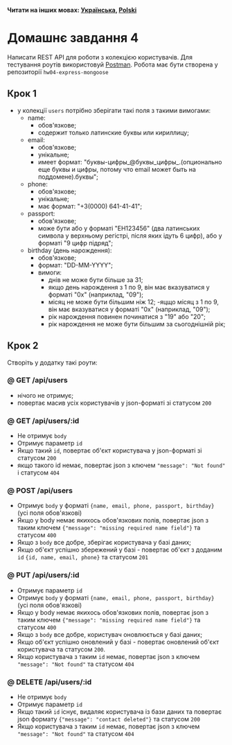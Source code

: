 **Читати на інших мовах: [Українська](README.ua.md), [Polski](README.pl.md)**

# Домашнє завдання 4

Написати REST API для роботи з колекцією користувачів. Для тестування роутів використовуй [Postman](https://www.getpostman.com/).
Робота має бути створена у репозиторії `hw04-express-mongoose`

## Крок 1

- у колекції `users` потрібно зберігати такі поля з такими вимогами:
   - name:
       - обов'язкове;
       - содержит только латинские буквы или кириллицу;
   - email:
       - обов'язкове;
       - унікальне;
       - имеет формат: "буквы-цифры_@буквы_цифры_.(опционально еще буквы и цифры, потому что email может быть на поддомене).буквы";
   - phone:
       - обов'язкове;
       - унікальне;
       - має формат: "+3(0000) 641-41-41";
   - passport:
       - обов'язкове;
       - може бути або у форматі "EH123456" (два латинських символа у верхньому регістрі, після яких ідуть 6 цифр), або у форматі "9 цифр підряд";
   - birthday (день нарождення):
       - обов'язкове;
       - формат: "DD-MM-YYYY";
       - вимоги:
           - днів не може бути більше за 31;
           - якщо день нарождення з 1 по 9, він має вказуватися у форматі "0x" (наприклад, "09");
           - місяц не може бути більшим ніж 12;
           -яцщо місяц з 1 по 9, він має вказуватися у форматі "0x" (наприклад, "09");
           - рік нарождення повинен починатися з "19" або "20";
           - рік нарождення не може бути більшим за сьогоднішній рік;

## Крок 2

Створіть у додатку такі роути:

### @ GET /api/users

- нічого не отримує;
- повертає масив усіх користувачів у json-форматі зі статусом `200`

### @ GET /api/users/:id

- Не отримує `body`
- Отримує параметр `id`
- Якщо такий `id`, повертає об'єкт користувача у json-форматі зі статусом `200`
- якщо такого id немає, повертає json з ключем `"message": "Not found"` і статусом `404`

### @ POST /api/users

- Отримує `body` у форматі `{name, email, phone, passport, birthday}` (усі поля обов'язкові)
- Якщо у body немає якихось обов'язкових полів, повертає json з таким ключем `{"message": "missing required name field"}` та статусом `400`
- Якщо з `body` все добре, зберігає користувача у базі даних;
- Якщо об'єкт успішно збережений у базі - повертає об'єкт з доданим `id` `{id, name, email, phone}` та статусом `201`

### @ PUT /api/users/:id

- Отримує параметр `id`
- Отримує `body` у форматі `{name, email, phone, passport, birthday}` (усі поля обов'язкові)
- Якщо у body немає якихось обов'язкових полів, повертає json з таким ключем `{"message": "missing required name field"}` та статусом `400`
- Якщо з `body` все добре, користувач оновлюється у базі даних;
- Якщо об'єкт успішно оновлений у базі - повертає оновлений об'єкт користувача та статусом `200`.
- Якщо користувача з таким `id` немає, повертає json з ключем `"message": "Not found"` та статусом `404`

### @ DELETE /api/users/:id

- Не отримує `body`
- Отримує параметр `id`
- Якщо такий `id` існує, видаляє користувача із бази даних та повертає json формату `{"message": "contact deleted"}` та статусом `200`
- Якщо користувача з таким `id` немає, повертає json з ключем `"message": "Not found"` та статусом `404`



